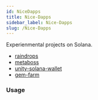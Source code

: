 ```yaml
---
id: NiceDapps
title: Nice-Dapps
sidebar_label: Nice-Dapps
slug: /Nice-Dapps
---
```



Experienmental projects on Solana.


+ [raindrops](https://github.com/raindrops-protocol/raindrops)
+ [metaboss](https://github.com/samuelvanderwaal/metaboss)
+ [unity-solana-wallet](https://github.com/allartprotocol/unity-solana-wallet)
+ [gem-farm](https://github.com/gemworks/gem-farm/tree/main/app/gem-farm)


### Usage


